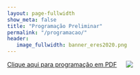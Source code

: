 ```yaml
---
layout: page-fullwidth
show_meta: false
title: "Programação Preliminar"
permalink: "/programacao/"
header:
   image_fullwidth: banner_eres2020.png
---
```


<div class="row t60">
	<div class="medium-32 columns">
		<a href="{{ site.urlimg }}programacao.pdf" target="_blank">Clique aqui para programação em PDF</a>
		<img src="{{ site.urlimg }}programacao.png"/><br>		
	</div>
</div>

